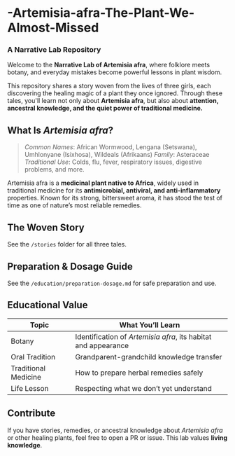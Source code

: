 # -Artemisia-afra-The-Plant-We-Almost-Missed

### A Narrative Lab Repository

Welcome to the **Narrative Lab of Artemisia afra**, where folklore meets botany, and everyday mistakes become powerful lessons in plant wisdom.

This repository shares a story woven from the lives of three girls, each discovering the healing magic of a plant they once ignored. Through these tales, you'll learn not only about **Artemisia afra**, but also about **attention, ancestral knowledge, and the quiet power of traditional medicine.**

##  What Is *Artemisia afra*?

> *Common Names*: African Wormwood, Lengana (Setswana), Umhlonyane (Isixhosa), Wildeals (Afrikaans)
> *Family*: Asteraceae  
> *Traditional Use*: Colds, flu, fever, respiratory issues, digestive problems, and more.

Artemisia afra is a **medicinal plant native to Africa**, widely used in traditional medicine for its **antimicrobial, antiviral, and anti-inflammatory** properties. Known for its strong, bittersweet aroma, it has stood the test of time as one of nature’s most reliable remedies.

##  The Woven Story

See the `/stories` folder for all three tales.

##  Preparation & Dosage Guide

See the `/education/preparation-dosage.md` for safe preparation and use.

##  Educational Value

| Topic | What You’ll Learn |
|------|-------------------|
|  Botany | Identification of *Artemisia afra*, its habitat and appearance |
|  Oral Tradition | Grandparent-grandchild knowledge transfer |
|  Traditional Medicine | How to prepare herbal remedies safely |
|  Life Lesson | Respecting what we don’t yet understand |

##  Contribute

If you have stories, remedies, or ancestral knowledge about *Artemisia afra* or other healing plants, feel free to open a PR or issue. This lab values **living knowledge**.
